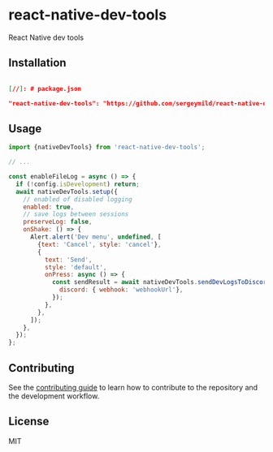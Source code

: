 # react-native-dev-tools

React Native dev tools

## Installation
```json

[//]: # package.json

"react-native-dev-tools": "https://github.com/sergeymild/react-native-dev-tools2#0.1.0"
```


## Usage

```js
import {nativeDevTools} from 'react-native-dev-tools';

// ...

const enableFileLog = async () => {
  if (!config.isDevelopment) return;
  await nativeDevTools.setup({
    // enabled of disabled logging
    enabled: true,
    // save logs between sessions
    preserveLog: false,
    onShake: () => {
      Alert.alert('Dev menu', undefined, [
        {text: 'Cancel', style: 'cancel'},
        {
          text: 'Send',
          style: 'default',
          onPress: async () => {
            const sendResult = await nativeDevTools.sendDevLogsToDiscord({
              discord: { webhook: 'webhookUrl'},
            });
          },
        },
      ]);
    },
  });
};

```

## Contributing

See the [contributing guide](CONTRIBUTING.md) to learn how to contribute to the repository and the development workflow.

## License

MIT
